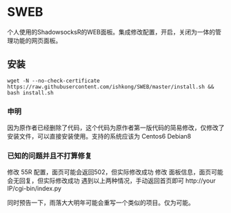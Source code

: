 # SWEB
个人使用的ShadowsocksR的WEB面板。集成修改配置，开启，关闭为一体的管理功能的网页面板。

## 安装

```shell
wget -N --no-check-certificate  https://raw.githubusercontent.com/ishkong/SWEB/master/install.sh && bash install.sh
```

### 申明
因为原作者已经删除了代码，这个代码为原作者第一版代码的简易修改，仅修改了安装文件，可以直接安装使用。支持的系统应该为 Centos6 Debian8

### 已知的问题并且不打算修复
修改 55R 配置，面页可能会返回502，但实际修改成功
修改 面板信息，面页可能会无回复，但实际修改成功
遇到以上两种情况，手动返回首页即可 http://your IP/cgi-bin/index.py

同时预告一下，雨落大大明年可能会重写一个类似的项目。仅为可能。
